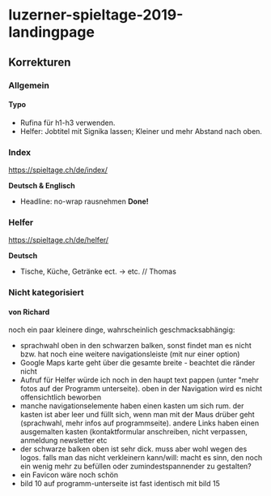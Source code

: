 # luzerner-spieltage-2019-landingpage

## Korrekturen

### Allgemein

#### Typo

* Rufina für h1-h3 verwenden.
* Helfer: Jobtitel mit Signika lassen; Kleiner und mehr Abstand nach oben.

### Index
https://spieltage.ch/de/index/

**Deutsch & Englisch**
* Headline: no-wrap rausnehmen **Done!**

### Helfer
https://spieltage.ch/de/helfer/

**Deutsch**
* Tische, Küche, Getränke ect. -> etc. // Thomas

### Nicht kategorisiert
 
#### von Richard

noch ein paar kleinere dinge, wahrscheinlich geschmacksabhängig:
* sprachwahl oben in den schwarzen balken, sonst findet man es nicht bzw. hat noch eine weitere navigationsleiste (mit nur einer option)
* Google Maps karte geht über die gesamte breite - beachtet die ränder nicht
* Aufruf für Helfer würde ich noch in den haupt text pappen (unter "mehr fotos auf der Programm unterseite). oben in der Navigation wird es nicht offensichtlich beworben
* manche navigationselemente haben einen kasten um sich rum. der kasten ist aber leer und füllt sich, wenn man mit der Maus drüber geht (sprachwahl, mehr infos auf programmseite). andere Links haben einen ausgemalten kasten (kontaktformular anschreiben, nicht verpassen, anmeldung newsletter etc
* der schwarze balken oben ist sehr dick. muss aber wohl wegen des logos. falls man das nicht verkleinern kann/will: macht es sinn, den noch ein wenig mehr zu befüllen oder zumindestspannender zu gestalten?
* ein Favicon wäre noch schön
* bild 10 auf programm-unterseite ist fast identisch mit bild 15
